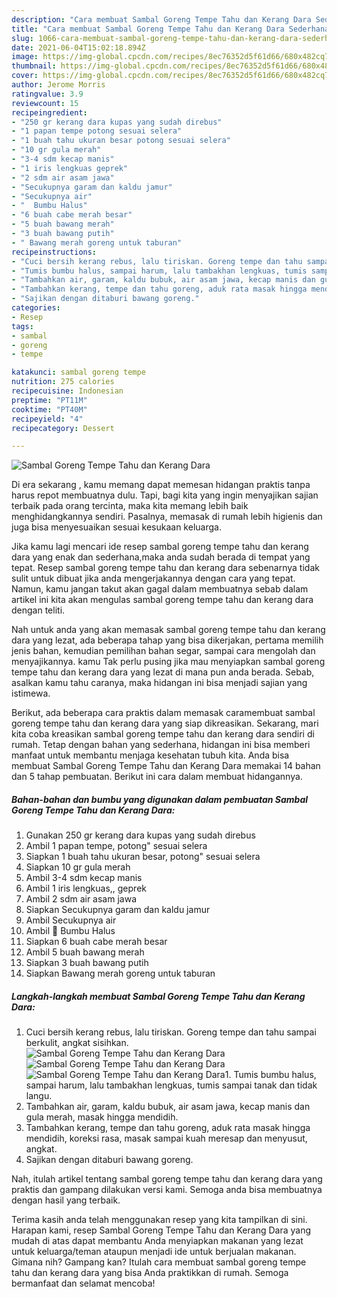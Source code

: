 ```yaml
---
description: "Cara membuat Sambal Goreng Tempe Tahu dan Kerang Dara Sederhana Untuk Jualan"
title: "Cara membuat Sambal Goreng Tempe Tahu dan Kerang Dara Sederhana Untuk Jualan"
slug: 1066-cara-membuat-sambal-goreng-tempe-tahu-dan-kerang-dara-sederhana-untuk-jualan
date: 2021-06-04T15:02:18.894Z
image: https://img-global.cpcdn.com/recipes/8ec76352d5f61d66/680x482cq70/sambal-goreng-tempe-tahu-dan-kerang-dara-foto-resep-utama.jpg
thumbnail: https://img-global.cpcdn.com/recipes/8ec76352d5f61d66/680x482cq70/sambal-goreng-tempe-tahu-dan-kerang-dara-foto-resep-utama.jpg
cover: https://img-global.cpcdn.com/recipes/8ec76352d5f61d66/680x482cq70/sambal-goreng-tempe-tahu-dan-kerang-dara-foto-resep-utama.jpg
author: Jerome Morris
ratingvalue: 3.9
reviewcount: 15
recipeingredient:
- "250 gr kerang dara kupas yang sudah direbus"
- "1 papan tempe potong sesuai selera"
- "1 buah tahu ukuran besar potong sesuai selera"
- "10 gr gula merah"
- "3-4 sdm kecap manis"
- "1 iris lengkuas geprek"
- "2 sdm air asam jawa"
- "Secukupnya garam dan kaldu jamur"
- "Secukupnya air"
- "  Bumbu Halus"
- "6 buah cabe merah besar"
- "5 buah bawang merah"
- "3 buah bawang putih"
- " Bawang merah goreng untuk taburan"
recipeinstructions:
- "Cuci bersih kerang rebus, lalu tiriskan. Goreng tempe dan tahu sampai berkulit, angkat sisihkan."
- "Tumis bumbu halus, sampai harum, lalu tambakhan lengkuas, tumis sampai tanak dan tidak langu."
- "Tambahkan air, garam, kaldu bubuk, air asam jawa, kecap manis dan gula merah, masak hingga mendidih."
- "Tambahkan kerang, tempe dan tahu goreng, aduk rata masak hingga mendidih, koreksi rasa, masak sampai kuah meresap dan menyusut, angkat."
- "Sajikan dengan ditaburi bawang goreng."
categories:
- Resep
tags:
- sambal
- goreng
- tempe

katakunci: sambal goreng tempe 
nutrition: 275 calories
recipecuisine: Indonesian
preptime: "PT11M"
cooktime: "PT40M"
recipeyield: "4"
recipecategory: Dessert

---
```



![Sambal Goreng Tempe Tahu dan Kerang Dara](https://img-global.cpcdn.com/recipes/8ec76352d5f61d66/680x482cq70/sambal-goreng-tempe-tahu-dan-kerang-dara-foto-resep-utama.jpg)

Di era  sekarang , kamu memang dapat memesan hidangan praktis tanpa harus repot membuatnya dulu. Tapi, bagi kita yang ingin menyajikan sajian terbaik pada orang tercinta, maka kita memang lebih baik menghidangkannya sendiri. Pasalnya, memasak di rumah lebih higienis dan juga bisa menyesuaikan sesuai kesukaan keluarga.

Jika kamu lagi mencari ide resep sambal goreng tempe tahu dan kerang dara yang enak dan sederhana,maka anda sudah berada di tempat yang tepat. Resep sambal goreng tempe tahu dan kerang dara  sebenarnya tidak sulit untuk dibuat jika anda mengerjakannya dengan cara yang tepat. Namun, kamu jangan takut akan gagal dalam membuatnya 
sebab dalam artikel ini kita akan mengulas sambal goreng tempe tahu dan kerang dara dengan teliti.  



Nah untuk anda yang akan memasak sambal goreng tempe tahu dan kerang dara yang lezat, ada beberapa tahap yang bisa dikerjakan, pertama memilih jenis bahan, kemudian pemilihan bahan segar, sampai cara mengolah dan menyajikannya. kamu Tak perlu pusing jika mau menyiapkan sambal goreng tempe tahu dan kerang dara yang lezat di mana pun anda berada. Sebab, asalkan kamu  tahu caranya, maka hidangan ini bisa menjadi sajian yang istimewa.

Berikut, ada beberapa cara praktis  dalam memasak caramembuat sambal goreng tempe tahu dan kerang dara yang siap dikreasikan. Sekarang, mari kita coba kreasikan sambal goreng tempe tahu dan kerang dara sendiri di rumah. Tetap dengan bahan yang sederhana, hidangan ini bisa memberi manfaat untuk membantu menjaga kesehatan tubuh kita. Anda bisa membuat Sambal Goreng Tempe Tahu dan Kerang Dara memakai 14 bahan dan 5 tahap pembuatan. Berikut ini cara dalam membuat hidangannya.

<!--inarticleads1-->

##### Bahan-bahan dan bumbu yang digunakan dalam pembuatan Sambal Goreng Tempe Tahu dan Kerang Dara:

1. Gunakan 250 gr kerang dara kupas yang sudah direbus
1. Ambil 1 papan tempe, potong&#34; sesuai selera
1. Siapkan 1 buah tahu ukuran besar, potong&#34; sesuai selera
1. Siapkan 10 gr gula merah
1. Ambil 3-4 sdm kecap manis
1. Ambil 1 iris lengkuas,, geprek
1. Ambil 2 sdm air asam jawa
1. Siapkan Secukupnya garam dan kaldu jamur
1. Ambil Secukupnya air
1. Ambil  🧄 Bumbu Halus
1. Siapkan 6 buah cabe merah besar
1. Ambil 5 buah bawang merah
1. Siapkan 3 buah bawang putih
1. Siapkan  Bawang merah goreng untuk taburan




<!--inarticleads2-->

##### Langkah-langkah membuat Sambal Goreng Tempe Tahu dan Kerang Dara:

1. Cuci bersih kerang rebus, lalu tiriskan. Goreng tempe dan tahu sampai berkulit, angkat sisihkan.
<img src="https://img-global.cpcdn.com/steps/a5e72a0477d02615/160x128cq70/sambal-goreng-tempe-tahu-dan-kerang-dara-langkah-memasak-1-foto.jpg" alt="Sambal Goreng Tempe Tahu dan Kerang Dara"><img src="https://img-global.cpcdn.com/steps/0e3d7af3446d0b49/160x128cq70/sambal-goreng-tempe-tahu-dan-kerang-dara-langkah-memasak-1-foto.jpg" alt="Sambal Goreng Tempe Tahu dan Kerang Dara"><img src="https://img-global.cpcdn.com/steps/7f8d6bc052b90a3d/160x128cq70/sambal-goreng-tempe-tahu-dan-kerang-dara-langkah-memasak-1-foto.jpg" alt="Sambal Goreng Tempe Tahu dan Kerang Dara">1. Tumis bumbu halus, sampai harum, lalu tambakhan lengkuas, tumis sampai tanak dan tidak langu.
1. Tambahkan air, garam, kaldu bubuk, air asam jawa, kecap manis dan gula merah, masak hingga mendidih.
1. Tambahkan kerang, tempe dan tahu goreng, aduk rata masak hingga mendidih, koreksi rasa, masak sampai kuah meresap dan menyusut, angkat.
1. Sajikan dengan ditaburi bawang goreng.




Nah, itulah artikel tentang  sambal goreng tempe tahu dan kerang dara  yang praktis dan gampang dilakukan versi kami. Semoga anda bisa membuatnya dengan hasil yang terbaik. 

Terima kasih anda telah menggunakan resep yang kita tampilkan di sini. Harapan kami, resep  Sambal Goreng Tempe Tahu dan Kerang Dara yang mudah di atas dapat membantu Anda menyiapkan makanan yang lezat untuk keluarga/teman ataupun menjadi ide untuk berjualan makanan. Gimana nih? Gampang kan? Itulah cara membuat sambal goreng tempe tahu dan kerang dara yang bisa Anda praktikkan di rumah. Semoga bermanfaat dan selamat mencoba!

